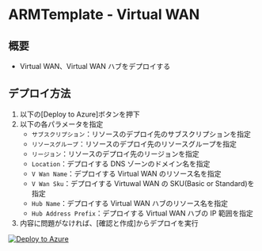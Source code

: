 # ARMTemplate - Virtual WAN

## 概要

- Virtual WAN、Virtual WAN ハブをデプロイする

## デプロイ方法

1. 以下の[Deploy to Azure]ボタンを押下
2. 以下の各パラメータを指定
   - `サブスクリプション`：リソースのデプロイ先のサブスクリプションを指定
   - `リソースグループ`：リソースのデプロイ先のリソースグループを指定
   - `リージョン`：リソースのデプロイ先のリージョンを指定
   - `Location`：デプロイする DNS ゾーンのドメイン名を指定
   - `V Wan Name`：デプロイする Virtual WAN のリソース名を指定
   - `V Wan Sku`：デプロイする Virtuwal WAN の SKU(Basic or Standard)を指定
   - `Hub Name`：デプロイする Virtual WAN ハブのリソース名を指定
   - `Hub Address Prefix`：デプロイする Virtual WAN ハブの IP 範囲を指定
3. 内容に問題がなければ、[確認と作成]からデプロイを実行

[![Deploy to Azure](https://aka.ms/deploytoazurebutton)](https://portal.azure.com/#create/Microsoft.Template/uri/https%3A%2F%2Fraw.githubusercontent.com%2Ffixer-github%2FFIXER.CloudConfigCMP%2Fdevelop%2FARMTemplate%2FBasicTemplate%2FNetwork%2FVirtualWAN%2FVirtualWAN_template.json)
